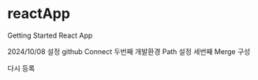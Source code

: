 # reactApp
Getting Started React App


2024/10/08 설정 github Connect
두번째 개발환경 Path 설정
세번째 Merge 구성

다시 등록